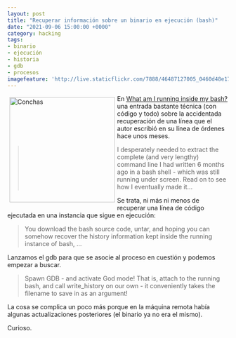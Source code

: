 ```yaml
---
layout: post
title: "Recuperar información sobre un binario en ejecución (bash)"
date: "2021-09-06 15:00:00 +0000"
category: hacking
tags:
- binario
- ejecución
- historia
- gdb
- procesos
imagefeature: 'http://live.staticflickr.com/7888/46487127005_0460d48e17.jpg'
---
```

<a href="https://www.flickr.com/photos/fernand0/46487127005/" title="Conchas "><img src="http://live.staticflickr.com/7888/46487127005_0460d48e17.jpg" alt="Conchas " width="240" style="float:left; margin:5px"></a>
En [What am I running inside my bash?](https://www.thanassis.space/bashheimer.html) una entrada bastante técnica (con código y todo) sobre la accidentada recuperación de una línea que el autor escribió en su línea de órdenes hace unos meses.

> I desperately needed to extract the complete (and very lengthy) command line I had written 6 months ago in a bash shell - which was still running under screen. Read on to see how I eventually made it... 

Se trata, ni más ni menos de recuperar una línea de código ejecutada en una instancia que sigue en ejecución:

> You download the bash source code, untar, and hoping you can somehow recover the history information kept inside the running instance of bash, ...

Lanzamos el gdb para que se asocie al proceso en cuestión y podemos empezar a buscar.

> Spawn GDB - and activate God mode! That is, attach to the running bash, and call write_history on our own - it conveniently takes the filename to save in as an argument!

La cosa se complica un poco más porque en la máquina remota había algunas actualizaciones posteriores (el binario ya no era el mismo).

Curioso.
